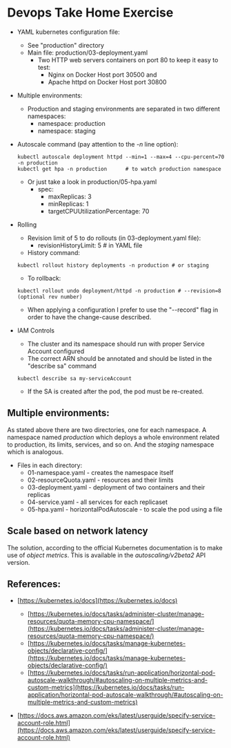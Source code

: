 # Devops Take Home Exercise

- YAML kubernetes configuration file:
  - See "production" directory
  - Main file: production/03-deployment.yaml
    - Two HTTP web servers containers on port 80 to keep it easy to test: 
      - Nginx on Docker Host port 30500 and 
      - Apache httpd on Docker Host port 30800

- Multiple environments:
  - Production and staging environments are separated in two different namespaces:
    - namespace: production
    - namespace: staging

- Autoscale command (pay attention to the *-n* line option):
   ```
  kubectl autoscale deployment httpd --min=1 --max=4 --cpu-percent=70 -n production
  kubectl get hpa -n production      # to watch production namespace
   ```
  - Or just take a look in production/05-hpa.yaml
    - spec:
      - maxReplicas: 3
      - minReplicas: 1
      - targetCPUUtilizationPercentage: 70

- Rolling
  - Revision limit of 5 to do rollouts (in 03-deployment.yaml file): 
    - revisionHistoryLimit: 5   # in YAML file
  - History command:
   ```
  kubectl rollout history deployments -n production # or staging
   ```
  - To rollback:
   ```
  kubectl rollout undo deployment/httpd -n production # --revision=8 (optional rev number)
   ```
  - When applying a configuration I prefer to use the "--record" flag in order to have the change-cause described.

- IAM Controls
  - The cluster and its namespace should run with proper Service Account configured
  - The correct ARN should be annotated and should be listed in the "describe sa" command
   ```
  kubectl describe sa my-serviceAccount
   ```
  - If the SA is created after the pod, the pod must be re-created.


## Multiple environments:

As stated above there are two directories, one for each namespace. A namespace named *production* 
which deploys a whole environment related to production, its limits, services, and so on. And the
*staging* namespace which is analogous.

  - Files in each directory:
    - 01-namespace.yaml - creates the namespace itself
    - 02-resourceQuota.yaml - resources and their limits
    - 03-deployment.yaml - deployment of two containers and their replicas
    - 04-service.yaml - all services for each replicaset
    - 05-hpa.yaml - horizontalPodAutoscale - to scale the pod using a file

## Scale based on network latency

The solution, according to the official Kubernetes documentation is to make use
of _object metrics_. This is available in the *autoscaling/v2beta2* API version.

## References:

 - [https://kubernetes.io/docs](https://kubernetes.io/docs)
   - [https://kubernetes.io/docs/tasks/administer-cluster/manage-resources/quota-memory-cpu-namespace/](https://kubernetes.io/docs/tasks/administer-cluster/manage-resources/quota-memory-cpu-namespace/)
   - [https://kubernetes.io/docs/tasks/manage-kubernetes-objects/declarative-config/](https://kubernetes.io/docs/tasks/manage-kubernetes-objects/declarative-config/)
   - [https://kubernetes.io/docs/tasks/run-application/horizontal-pod-autoscale-walkthrough/#autoscaling-on-multiple-metrics-and-custom-metrics](https://kubernetes.io/docs/tasks/run-application/horizontal-pod-autoscale-walkthrough/#autoscaling-on-multiple-metrics-and-custom-metrics)

 - [https://docs.aws.amazon.com/eks/latest/userguide/specify-service-account-role.html](https://docs.aws.amazon.com/eks/latest/userguide/specify-service-account-role.html)
